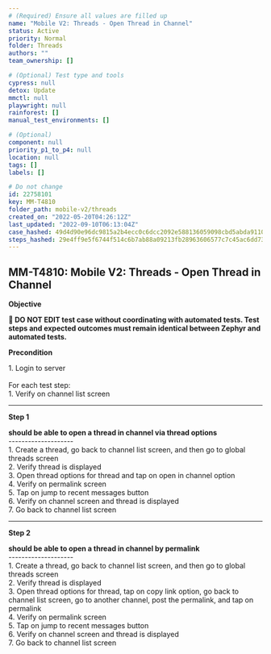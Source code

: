 ```yaml
---
# (Required) Ensure all values are filled up
name: "Mobile V2: Threads - Open Thread in Channel"
status: Active
priority: Normal
folder: Threads
authors: ""
team_ownership: []

# (Optional) Test type and tools
cypress: null
detox: Update
mmctl: null
playwright: null
rainforest: []
manual_test_environments: []

# (Optional)
component: null
priority_p1_to_p4: null
location: null
tags: []
labels: []

# Do not change
id: 22758101
key: MM-T4810
folder_path: mobile-v2/threads
created_on: "2022-05-20T04:26:12Z"
last_updated: "2022-09-10T06:13:04Z"
case_hashed: 49d4d90e96dc9815a2b4ecc0c6dcc2092e588136059098cbd5abda9110eff40c508dee53ce88fccdd75ea5b28442b5c6
steps_hashed: 29e4ff9e5f6744f514c6b7ab88a09213fb28963606577c7c45ac6dd73ffc9622c80b4d68d3c84685616921947548c1be
---
```


## MM-T4810: Mobile V2: Threads - Open Thread in Channel

**Objective**

**🛑 DO NOT EDIT test case without coordinating with automated tests. Test steps and expected outcomes must remain identical between Zephyr and automated tests.**

**Precondition**

1\. Login to server\
\
For each test step:\
1\. Verify on channel list screen

---

**Step 1**

**should be able to open a thread in channel via thread options**\
\--------------------\
1\. Create a thread, go back to channel list screen, and then go to global threads screen\
2\. Verify thread is displayed\
3\. Open thread options for thread and tap on open in channel option\
4\. Verify on permalink screen\
5\. Tap on jump to recent messages button\
6\. Verify on channel screen and thread is displayed\
7\. Go back to channel list screen

---

**Step 2**

**should be able to open a thread in channel by permalink**\
\--------------------\
1\. Create a thread, go back to channel list screen, and then go to global threads screen\
2\. Verify thread is displayed\
3\. Open thread options for thread, tap on copy link option, go back to channel list screen, go to another channel, post the permalink, and tap on permalink\
4\. Verify on permalink screen\
5\. Tap on jump to recent messages button\
6\. Verify on channel screen and thread is displayed\
7\. Go back to channel list screen
